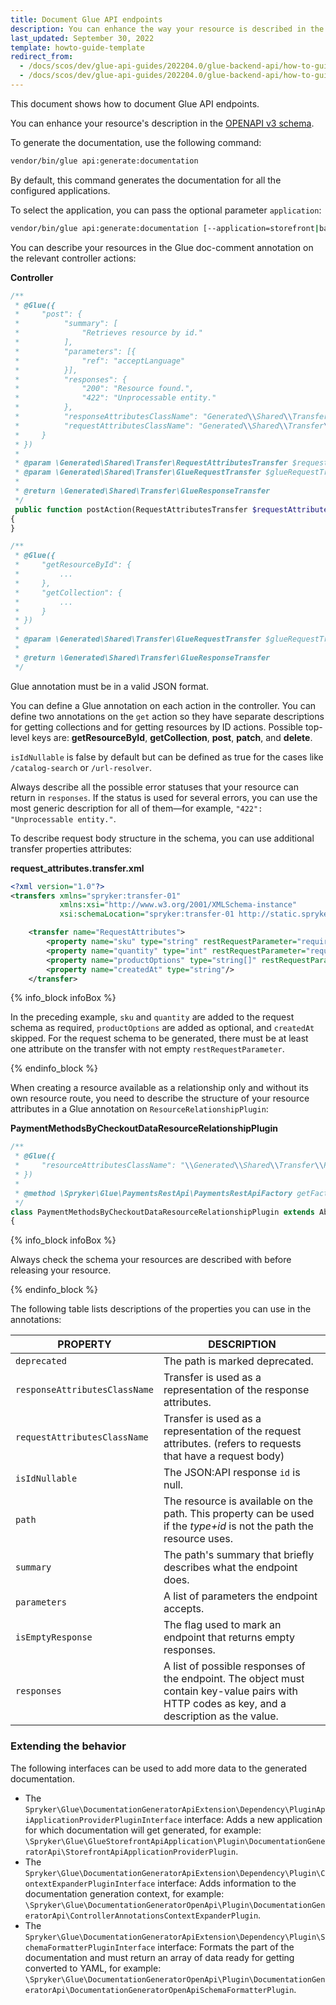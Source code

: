 ```yaml
---
title: Document Glue API endpoints
description: You can enhance the way your resource is described in the OPENAPI v3 schema
last_updated: September 30, 2022
template: howto-guide-template
redirect_from:
  - /docs/scos/dev/glue-api-guides/202204.0/glue-backend-api/how-to-guides/documenting-glue-api-endpoints.html
  - /docs/scos/dev/glue-api-guides/202204.0/glue-backend-api/how-to-guides/how-to-document-glue-api-endpoints.html
---
```


This document shows how to document Glue API endpoints.

You can enhance your resource's description in the [OPENAPI v3 schema](https://swagger.io/docs/specification/basic-structure/).

To generate the documentation, use the following command:
```bash
vendor/bin/glue api:generate:documentation
```

By default, this command generates the documentation for all the configured applications.

To select the application, you can pass the optional parameter `application`:
```bash
vendor/bin/glue api:generate:documentation [--application=storefront|backend]
```

You can describe your resources in the Glue doc-comment annotation on the relevant controller actions:

**Controller**

```php
/**
 * @Glue({
 *     "post": {
 *          "summary": [
 *              "Retrieves resource by id."
 *          ],
 *          "parameters": [{
 *              "ref": "acceptLanguage"
 *          }],
 *          "responses": {
 *              "200": "Resource found.",
 *              "422": "Unprocessable entity."
 *          },
 *          "responseAttributesClassName": "Generated\\Shared\\Transfer\\ResourcesAttributesTransfer",
 *          "requestAttributesClassName": "Generated\\Shared\\Transfer\\RequestAttributesTransfer",
 *     }
 * })
 *
 * @param \Generated\Shared\Transfer\RequestAttributesTransfer $requestAttributesTransfer
 * @param \Generated\Shared\Transfer\GlueRequestTransfer $glueRequestTransfer
 *
 * @return \Generated\Shared\Transfer\GlueResponseTransfer
 */
 public function postAction(RequestAttributesTransfer $requestAttributesTransfer, GlueRequestTransfer $glueRequestTransfer): GlueResponseTransfer
{
}

/**
 * @Glue({
 *     "getResourceById": {
 *         ...
 *     },
 *     "getCollection": {
 *         ...
 *     }
 * })
 *
 * @param \Generated\Shared\Transfer\GlueRequestTransfer $glueRequestTransfer
 *
 * @return \Generated\Shared\Transfer\GlueResponseTransfer
 */

```

Glue annotation must be in a valid JSON format.

You can define a Glue annotation on each action in the controller. You can define two annotations on the `get` action so they have separate descriptions for getting collections and for getting resources by ID actions. Possible top-level keys are: **getResourceById**, **getCollection**, **post**, **patch**, and **delete**.

`isIdNullable` is false by default but can be defined as true for the cases like `/catalog-search` or `/url-resolver`.

Always describe all the possible error statuses that your resource can return in `responses`. If the status is used for several errors, you can use the most generic description for all of them—for example, `"422": "Unprocessable entity."`.

To describe request body structure in the schema, you can use additional transfer properties attributes:

**request_attributes.transfer.xml**

```xml
<?xml version="1.0"?>
<transfers xmlns="spryker:transfer-01"
           xmlns:xsi="http://www.w3.org/2001/XMLSchema-instance"
           xsi:schemaLocation="spryker:transfer-01 http://static.spryker.com/transfer-01.xsd">

    <transfer name="RequestAttributes">
        <property name="sku" type="string" restRequestParameter="required"/>
        <property name="quantity" type="int" restRequestParameter="required"/>
        <property name="productOptions" type="string[]" restRequestParameter="yes"/>
        <property name="createdAt" type="string"/>
    </transfer>
```

{% info_block infoBox %}

In the preceding example, `sku` and `quantity` are added to the request schema as required, `productOptions` are added as optional, and `createdAt` skipped. For the request schema to be generated, there must be at least one attribute on the transfer with not empty `restRequestParameter`.

{% endinfo_block %}

When creating a resource available as a relationship only and without its own resource route, you need to describe the structure of your resource attributes in a Glue annotation on `ResourceRelationshipPlugin`:

**PaymentMethodsByCheckoutDataResourceRelationshipPlugin**

```php
/**
 * @Glue({
 *     "resourceAttributesClassName": "\\Generated\\Shared\\Transfer\\RestPaymentMethodsAttributesTransfer"
 * })
 *
 * @method \Spryker\Glue\PaymentsRestApi\PaymentsRestApiFactory getFactory()
 */
class PaymentMethodsByCheckoutDataResourceRelationshipPlugin extends AbstractPlugin implements ResourceRelationshipPluginInterface
{
```

{% info_block infoBox %}

Always check the schema your resources are described with before releasing your resource.

{% endinfo_block %}

The following table lists descriptions of the properties you can use in the annotations:

| PROPERTY                      | DESCRIPTION                                                                                                                    |
|-------------------------------|--------------------------------------------------------------------------------------------------------------------------------|
| `deprecated`                  | The path is marked deprecated.                                                                                                 |
| `responseAttributesClassName` | Transfer is used as a representation of the response attributes.                                                               |
| `requestAttributesClassName`  | Transfer is used as a representation of the request attributes. (refers to requests that have a request body)                  |
| `isIdNullable`                | The JSON:API response `id` is null.                                                                                            |
| `path`                        | The resource is available on the path. This property can be used if the *type+id* is not the path the resource uses.               |
| `summary`                     | The path's summary that briefly describes what the endpoint does.                                                                  |
| `parameters`                  | A list of parameters the endpoint accepts.                                                                                       |
| `isEmptyResponse`             | The flag used to mark an endpoint that returns empty responses.                                                                        |
| `responses`                   | A list of possible responses of the endpoint. The object must contain key-value pairs with HTTP codes as key, and a description as the value. |

### Extending the behavior

The following interfaces can be used to add more data to the generated documentation.

* The `Spryker\Glue\DocumentationGeneratorApiExtension\Dependency\PluginApiApplicationProviderPluginInterface` interface: Adds a new application for which documentation will get generated, for example: `\Spryker\Glue\GlueStorefrontApiApplication\Plugin\DocumentationGeneratorApi\StorefrontApiApplicationProviderPlugin`.
* The `Spryker\Glue\DocumentationGeneratorApiExtension\Dependency\Plugin\ContextExpanderPluginInterface` interface: Adds information to the documentation generation context, for example: `\Spryker\Glue\DocumentationGeneratorOpenApi\Plugin\DocumentationGeneratorApi\ControllerAnnotationsContextExpanderPlugin`.
* The `Spryker\Glue\DocumentationGeneratorApiExtension\Dependency\Plugin\SchemaFormatterPluginInterface` interface: Formats the part of the documentation and must return an array of data ready for getting converted to YAML, for example: `\Spryker\Glue\DocumentationGeneratorOpenApi\Plugin\DocumentationGeneratorApi\DocumentationGeneratorOpenApiSchemaFormatterPlugin`.
